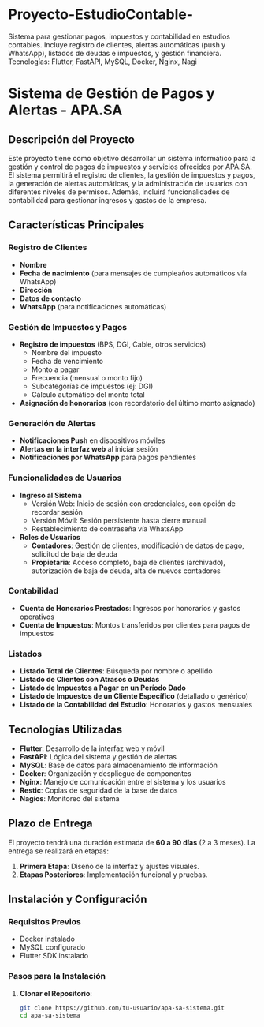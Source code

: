 # Proyecto-EstudioContable-
Sistema para gestionar pagos, impuestos y contabilidad en estudios contables. Incluye registro de clientes, alertas automáticas (push y WhatsApp), listados de deudas e impuestos, y gestión financiera. Tecnologías: Flutter, FastAPI, MySQL, Docker, Nginx, Nagi



# Sistema de Gestión de Pagos y Alertas - APA.SA

## Descripción del Proyecto

Este proyecto tiene como objetivo desarrollar un sistema informático para la gestión y control de pagos de impuestos y servicios ofrecidos por APA.SA. El sistema permitirá el registro de clientes, la gestión de impuestos y pagos, la generación de alertas automáticas, y la administración de usuarios con diferentes niveles de permisos. Además, incluirá funcionalidades de contabilidad para gestionar ingresos y gastos de la empresa.

## Características Principales

### Registro de Clientes
- **Nombre**
- **Fecha de nacimiento** (para mensajes de cumpleaños automáticos vía WhatsApp)
- **Dirección**
- **Datos de contacto**
- **WhatsApp** (para notificaciones automáticas)

### Gestión de Impuestos y Pagos
- **Registro de impuestos** (BPS, DGI, Cable, otros servicios)
  - Nombre del impuesto
  - Fecha de vencimiento
  - Monto a pagar
  - Frecuencia (mensual o monto fijo)
  - Subcategorías de impuestos (ej: DGI)
  - Cálculo automático del monto total
- **Asignación de honorarios** (con recordatorio del último monto asignado)

### Generación de Alertas
- **Notificaciones Push** en dispositivos móviles
- **Alertas en la interfaz web** al iniciar sesión
- **Notificaciones por WhatsApp** para pagos pendientes

### Funcionalidades de Usuarios
- **Ingreso al Sistema**
  - Versión Web: Inicio de sesión con credenciales, con opción de recordar sesión
  - Versión Móvil: Sesión persistente hasta cierre manual
  - Restablecimiento de contraseña vía WhatsApp
- **Roles de Usuarios**
  - **Contadores**: Gestión de clientes, modificación de datos de pago, solicitud de baja de deuda
  - **Propietaria**: Acceso completo, baja de clientes (archivado), autorización de baja de deuda, alta de nuevos contadores

### Contabilidad
- **Cuenta de Honorarios Prestados**: Ingresos por honorarios y gastos operativos
- **Cuenta de Impuestos**: Montos transferidos por clientes para pagos de impuestos

### Listados
- **Listado Total de Clientes**: Búsqueda por nombre o apellido
- **Listado de Clientes con Atrasos o Deudas**
- **Listado de Impuestos a Pagar en un Período Dado**
- **Listado de Impuestos de un Cliente Específico** (detallado o genérico)
- **Listado de la Contabilidad del Estudio**: Honorarios y gastos mensuales

## Tecnologías Utilizadas

- **Flutter**: Desarrollo de la interfaz web y móvil
- **FastAPI**: Lógica del sistema y gestión de alertas
- **MySQL**: Base de datos para almacenamiento de información
- **Docker**: Organización y despliegue de componentes
- **Nginx**: Manejo de comunicación entre el sistema y los usuarios
- **Restic**: Copias de seguridad de la base de datos
- **Nagios**: Monitoreo del sistema

## Plazo de Entrega

El proyecto tendrá una duración estimada de **60 a 90 días** (2 a 3 meses). La entrega se realizará en etapas:

1. **Primera Etapa**: Diseño de la interfaz y ajustes visuales.
2. **Etapas Posteriores**: Implementación funcional y pruebas.

## Instalación y Configuración

### Requisitos Previos
- Docker instalado
- MySQL configurado
- Flutter SDK instalado

### Pasos para la Instalación

1. **Clonar el Repositorio**:
   ```bash
   git clone https://github.com/tu-usuario/apa-sa-sistema.git
   cd apa-sa-sistema